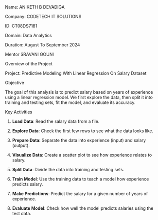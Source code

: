 Name: ANIKETH B DEVADIGA

Company: CODETECH IT SOLUTIONS

ID: CT08DS7181

Domain: Data Analytics

Duration: August To September 2024

Mentor SRAVANI GOUNI

Overview of the Project

Project: Predictive Modeling With Linear Regression On Salary Dataset

Objective

The goal of this analysis is to predict salary based on years of experience using a linear regression model. We first explore the data, then split it into training and testing sets, fit the model, and evaluate its accuracy.

Key Activities

1. **Load Data**: Read the salary data from a file.

2. **Explore Data**: Check the first few rows to see what the data looks like.

3. **Prepare Data**: Separate the data into experience (input) and salary (output).

4. **Visualize Data**: Create a scatter plot to see how experience relates to salary.

5. **Split Data**: Divide the data into training and testing sets.

6. **Train Model**: Use the training data to teach a model how experience predicts salary.

7. **Make Predictions**: Predict the salary for a given number of years of experience.

8. **Evaluate Model**: Check how well the model predicts salaries using the test data.
